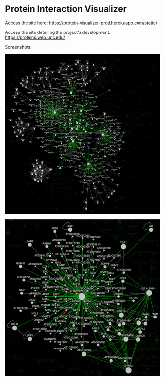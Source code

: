 # Protein Interaction Visualizer

Access the site here: https://protein-visualizer-prod.herokuapp.com/static/

Access the site detailing the project's development: https://proteins.web.unc.edu/

Screenshots:

![screenshot 1](./screenshots/1.png)

![screenshot 2](./screenshots/2.png)
